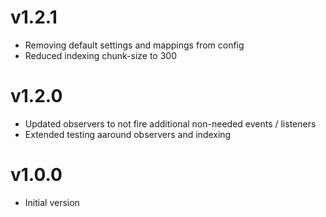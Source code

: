 # v1.2.1

- Removing default settings and mappings from config
- Reduced indexing chunk-size to 300

# v1.2.0

- Updated observers to not fire additional non-needed events / listeners
- Extended testing aaround observers and indexing

# v1.0.0

- Initial version